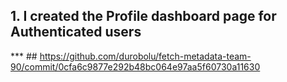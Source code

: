 ## 1. I created the Profile dashboard page for Authenticated users
*** ## https://github.com/durobolu/fetch-metadata-team-90/commit/0cfa6c9877e292b48bc064e97aa5f60730a11630
